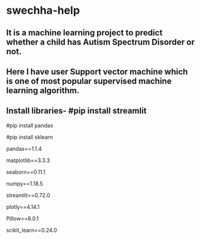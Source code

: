 # swechha-help

## It is a machine learning project to predict whether a child has Autism Spectrum Disorder or not.
## Here I have user Support vector machine which is one of most popular supervised machine learning algorithm.

## Install libraries- #pip install streamlit

#pip install pandas

#pip install sklearn

pandas==1.1.4

matplotlib==3.3.3

seaborn==0.11.1

numpy==1.18.5

streamlit==0.72.0

plotly==4.14.1

Pillow==8.0.1

scikit_learn==0.24.0
